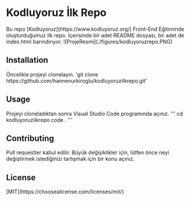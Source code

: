 <h1> Kodluyoruz İlk Repo </h1>
Bu repo [Kodluyoruz](https://www.kodluyoruz.org/) Front-End Eğitiminde oluşturduğumuz ilk repo. İçerisinde bir adet README dosyası, bir adet de index.html barındırıyor.
![ProjeResmi](./figures/kodluyoruzrepo.PNG)

<h2> Installation </h2>
Öncelikle projeyi clonelayın.
'git clone https://github.com/hannenurkiroglu/kodluyoruzilkrepo.git'

<h2> Usage </h2>
Projeyi cloneladıktan sonra Visual Studio Code programında açınız.
'''
cd kodluyoruzilkrepo
code .
'''
<h2> Contributing </h2>
Pull requestler kabul edilir. Büyük değişiklikler için, lütfen önce neyi değiştirmek istediğinizi tartışmak için bir konu açınız.

<h2> License </h2>
[MIT](https://choosealicense.com/licenses/mit/)
